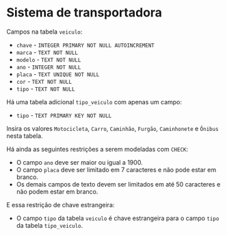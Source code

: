 # Sistema de transportadora

Campos na tabela `veiculo`:

* `chave` - `INTEGER PRIMARY NOT NULL AUTOINCREMENT`
* `marca` - `TEXT NOT NULL`
* `modelo` - `TEXT NOT NULL`
* `ano` - `INTEGER NOT NULL`
* `placa` - `TEXT UNIQUE NOT NULL`
* `cor` - `TEXT NOT NULL`
* `tipo` - `TEXT NOT NULL`

Há uma tabela adicional `tipo_veiculo` com apenas um campo:

* `tipo` - `TEXT PRIMARY KEY NOT NULL`

Insira os valores `Motocicleta`, `Carro`, `Caminhão`, `Furgão`, `Caminhonete` e `Ônibus` nesta tabela.

Há ainda as seguintes restrições a serem modeladas com `CHECK`:

* O campo `ano` deve ser maior ou igual a 1900.
* O campo `placa` deve ser limitado em 7 caracteres e não pode estar em branco.
* Os demais campos de texto devem ser limitados em até 50 caracteres e não podem estar em branco.

E essa restrição de chave estrangeira:

* O campo `tipo` da tabela `veiculo` é chave estrangeira para o campo `tipo` da tabela `tipo_veiculo`.
